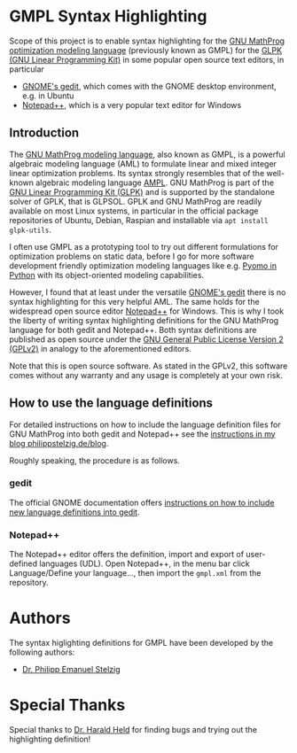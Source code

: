 # GMPL Syntax Highlighting

Scope of this project is to enable syntax highlighting for the [GNU MathProg optimization modeling language](https://en.wikibooks.org/wiki/GLPK/GMPL_%28MathProg%29) 
(previously known as GMPL) for the [GLPK (GNU Linear Programming Kit)](https://www.gnu.org/software/glpk/) in some popular open source text editors, in particular

* [GNOME's gedit](https://gitlab.gnome.org/GNOME/gedit/), which comes with the GNOME desktop environment, e.g. in Ubuntu
* [Notepad++](https://notepad-plus-plus.org/), which is a very popular text editor for Windows


## Introduction
The [GNU MathProg modeling language](https://www.gnu.org/software/glpk/), also known as GMPL, is a powerful algebraic modeling language (AML) to formulate linear and mixed integer linear optimization problems. Its syntax strongly resembles that of the well-known algebraic modeling language [AMPL](https://ampl.com/). GNU MathProg is part of the [GNU Linear Programming Kit (GLPK)](https://www.gnu.org/software/glpk/) and is supported by the standalone solver of GPLK, that is GLPSOL. GPLK and GNU MathProg are readily available on most Linux systems, in particular in the official package repositories of Ubuntu, Debian, Raspian and installable via `apt install glpk-utils`. 

I often use GMPL as a prototyping tool to try out different formulations for optimization problems on static data, before I go for more software development friendly optimization modeling languages like e.g. [Pyomo in Python](http://www.pyomo.org/) with its object-oriented modeling capabilities. 

However, I found that at least under the versatile [GNOME's gedit](https://wiki.gnome.org/Apps/Gedit) there is no syntax highlighting for this very helpful AML. The same holds for the widespread open source editor [Notepad++](https://notepad-plus-plus.org/) for Windows. This is why I took the liberty of writing syntax highlighting definitions for the GNU MathProg language for both gedit and Notepad++. Both syntax definitions are published as open source under the [GNU General Public License Version 2 (GPLv2)](https://www.gnu.org/licenses/old-licenses/gpl-2.0.html) in analogy to the aforementioned editors. 

Note that this is open source software. As stated in the GPLv2, this software comes without any warranty and any usage is completely at your own risk. 


## How to use the language definitions
For detailed instructions on how to include the language definition files for GNU MathProg into both gedit and Notepad++ see the [instructions in my blog philippstelzig.de/blog](https://philippstelzig.de/blog/gnu-mathprog-in-gedit-and-notepad/). 

Roughly speaking, the procedure is as follows. 

### gedit
The official GNOME documentation offers [instructions on how to include new language definitions into gedit](https://developer.gnome.org/gtksourceview/stable/lang-reference.html). 


### Notepad++
The Notepad++ editor offers the definition, import and export of user-defined languages (UDL). Open Notepad++, in the menu bar click Language/Define your language..., then import the `gmpl.xml` from the repository. 


# Authors
The syntax higlighting definitions for GMPL have been developed by the following authors:
* [Dr. Philipp Emanuel Stelzig](mailto:software@philippstelzig.de)


# Special Thanks
Special thanks to [Dr. Harald Held](https://gitlab.com/harald.held) for finding bugs and trying out the highlighting definition!
